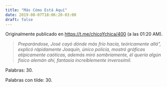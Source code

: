 ```yaml
---
title: "Más Cómo Está Aquí"
date: 2019-08-07T18:06:20-03:00
draft: false
---
```


Originalmente publicado en https://t.me/chicoYchica/400 (a las 01:20 AM).

> _Preparándose, José cayó dónde más frío hacía, teóricamente allá", explicó rápidamente Joaquín, único policía, mostró gráficas atípicamente caóticas, además miró sombríamente, él quería algún físico alemán ahí, fantasía increíblemente inverosímil._

Palabras: 30.

Palabras con tilde: 30.